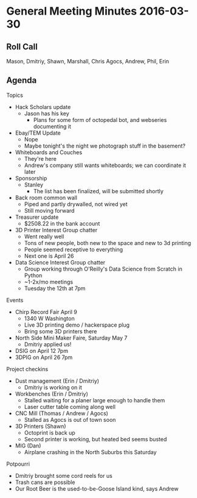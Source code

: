 General Meeting Minutes 2016-03-30
==================================

Roll Call
---------
Mason, Dmitriy, Shawn, Marshall, Chris Agocs, Andrew, Phil, Erin

Agenda
------

Topics

- Hack Scholars update
  - Jason has his key
    - Plans for some form of octopedal bot, and webseries documenting it
- Ebay/TEM Update
  - Nope
  - Maybe tonight's the night we photograph stuff in the basement?
- Whiteboards and Couches
  - They're here
  - Andrew's company still wants whiteboards; we can coordinate it later
- Sponsorship
  - Stanley
    - The list has been finalized, will be submitted shortly
- Back room common wall
  - Piped and partly drywalled, not wired yet
  - Still moving forward
- Treasurer update
  - $2508.22 in the bank account
- 3D Printer Interest Group chatter
  - Went really well
  - Tons of new people, both new to the space and new to 3d printing
  - People seemed receptive to everything
  - Next one is April 26
- Data Science Interest Group chatter
  - Group working through O'Reilly's Data Science from Scratch in Python
  - ~1-2x/mo meetings
  - Tuesday the 12th at 7pm

Events

- Chirp Record Fair April 9
  - 1340 W Washington
  - Live 3D printing demo / hackerspace plug
  - Bring some 3D printers there
- North Side Mini Maker Faire, Saturday May 7
  - Dmitriy applied us!
- DSIG on April 12 7pm
- 3DPIG on April 26 7pm

Project checkins

- Dust management (Erin / Dmitriy)
  - Dmitriy is working on it
- Workbenches (Erin / Dmitriy)
  - Stalled waiting for a planer large enough to handle them
  - Laser cutter table coming along well
- CNC Mill (Thomas / Andrew / Agocs)
  - Stalled as Agocs is out of town soon
- 3D Printers (Shawn)
  - Octoprint is back up
  - Second printer is working, but heated bed seems busted
- MIG (Dan)
  - Airplane crashing in the North Suburbs this Saturday

Potpourri
- Dmitriy brought some cord reels for us
- Trash cans are possible
- Our Root Beer is the used-to-be-Goose Island kind, says Andrew
